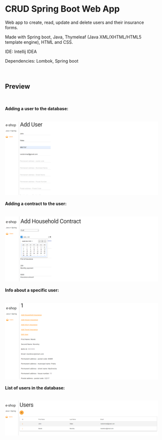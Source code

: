 # CRUD Spring Boot Web App
Web app to create, read, update and delete users and their insurance forms. 

Made with Spring boot, Java, Thymeleaf (Java XML/XHTML/HTML5 template engine), HTML and CSS.

IDE: Intellij IDEA

Dependencies: Lombok, Spring boot
<br/><br/><br/>
## Preview
<br/><br/>
**Adding a user to the database:**
<br/><br/><br/>
![](images/AddUser.PNG)
<br/><br/>
**Adding a contract to the user:**
<br/><br/><br/>
![](images/HouseHoldAdd.PNG)
<br/><br/>
**Info about a specific user:**
<br/><br/><br/>
![](images/UserInfo.PNG)
<br/><br/>
**List of users in the database:**
<br/><br/><br/>
![](images/UserList.PNG)
